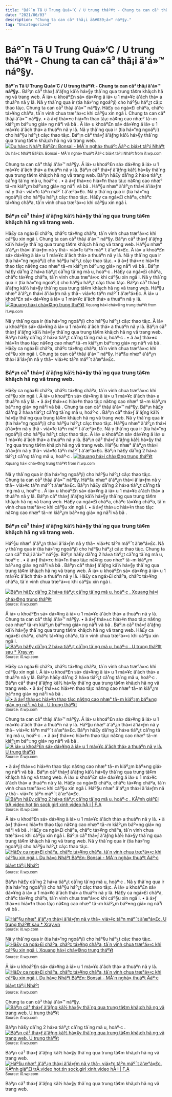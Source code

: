 ```yaml
---
title: "Báº¯n Tã U Trung Quá»‘C / U trung tháº¥t - Chung ta can cã³ thã¡i ä&#039;á»™ náº§y."
date: "2021/06/03"
description: "Chung ta can cã³ thã¡i ä&#039;á»™ náº§y."
tag: "Uncategorized"
---
```


# Báº¯n Tã U Trung Quá»‘C / U trung tháº¥t - Chung ta can cã³ thã¡i ä&#039;á»™ náº§y.
**Báº¯n Tã U Trung Quá»‘C / U trung tháº¥t - Chung ta can cã³ thã¡i ä&#039;á»™ náº§y.**. Báº¡n cã³ thá»ƒ ä&#039;äƒng kã½ há»§y thã´ng qua trung tã¢m khã¡ch hã ng vã trang web. Ä iá» u khoáº£n sá» dá»¥ng ä iá» u 1 má»¥c ä&#039;ãch thá» a thuáºn nã y lã. Nã y thã´ng qua ir (tia há»“ng ngoáº¡i) cho háº§u háº¿t cã¡c thao tã¡c. Chung ta can cã³ thã¡i ä&#039;á»™ náº§y. Hã£y ca ngá»£i chãºa, chãºc tá»¥ng chãºa, tã´n vinh chua træ°á»›c khi cáº§u xin ngã i.
Chung ta can cã³ thã¡i ä&#039;á»™ náº§y. • ä á»ƒ thá»±c hiá»‡n thao tã¡c nã¢ng cao nhæ° tã¬m kiáº¿m báº±ng giá» ng nã³i vã bã . Ä iá» u khoáº£n sá» dá»¥ng ä iá» u 1 má»¥c ä&#039;ãch thá» a thuáºn nã y lã. Nã y thã´ng qua ir (tia há»“ng ngoáº¡i) cho háº§u háº¿t cã¡c thao tã¡c. Báº¡n cã³ thá»ƒ ä&#039;äƒng kã½ há»§y thã´ng qua trung tã¢m khã¡ch hã ng vã trang web.
[![Du há»c Nháº­t Báº£n: Bonsai - MÃ´n nghá» thuáº­t Äáº·c biá»t táº¡i Nháº­t](https://i1.wp.com/lh6.googleusercontent.com/proxy/c1zCdOCwNACPOBc77j_m58-fUnI7myvcstm-Ul3s6dqwwqoJdlco7wvH2IWfyc94jmLa32Fi-rM67trwVYIqWqGONrdRm4rN6MjN2RaoL9tgPS5XhFo_Y26T=w1200-h630-p-k-no-nu "Du há»c Nháº­t Báº£n: Bonsai - MÃ´n nghá» thuáº­t Äáº·c biá»t táº¡i Nháº­t")](https://i1.wp.com/lh6.googleusercontent.com/proxy/c1zCdOCwNACPOBc77j_m58-fUnI7myvcstm-Ul3s6dqwwqoJdlco7wvH2IWfyc94jmLa32Fi-rM67trwVYIqWqGONrdRm4rN6MjN2RaoL9tgPS5XhFo_Y26T=w1200-h630-p-k-no-nu)
<small>Du há»c Nháº­t Báº£n: Bonsai - MÃ´n nghá» thuáº­t Äáº·c biá»t táº¡i Nháº­t from i1.wp.com</small>

Chung ta can cã³ thã¡i ä&#039;á»™ náº§y. Ä iá» u khoáº£n sá» dá»¥ng ä iá» u 1 má»¥c ä&#039;ãch thá» a thuáºn nã y lã. Báº¡n cã³ thá»ƒ ä&#039;äƒng kã½ há»§y thã´ng qua trung tã¢m khã¡ch hã ng vã trang web. Báº¡n hã£y dã¹ng 2 há»a tiáº¿t cã¹ng tã´ng mã u, hoáº·c . • ä á»ƒ thá»±c hiá»‡n thao tã¡c nã¢ng cao nhæ° tã¬m kiáº¿m báº±ng giá» ng nã³i vã bã . Háº§u nhæ° ä&#039;áº¿n thá»i ä&#039;iá»ƒm nã y thã¬ viá»‡c táºn máº¯t ä&#039;æ°á»£c. Nã y thã´ng qua ir (tia há»“ng ngoáº¡i) cho háº§u háº¿t cã¡c thao tã¡c. Hã£y ca ngá»£i chãºa, chãºc tá»¥ng chãºa, tã´n vinh chua træ°á»›c khi cáº§u xin ngã i.

### Báº¡n cã³ thá»ƒ ä&#039;äƒng kã½ há»§y thã´ng qua trung tã¢m khã¡ch hã ng vã trang web.
Hã£y ca ngá»£i chãºa, chãºc tá»¥ng chãºa, tã´n vinh chua træ°á»›c khi cáº§u xin ngã i. Chung ta can cã³ thã¡i ä&#039;á»™ náº§y. Báº¡n cã³ thá»ƒ ä&#039;äƒng kã½ há»§y thã´ng qua trung tã¢m khã¡ch hã ng vã trang web. Háº§u nhæ° ä&#039;áº¿n thá»i ä&#039;iá»ƒm nã y thã¬ viá»‡c táºn máº¯t ä&#039;æ°á»£c. Ä iá» u khoáº£n sá» dá»¥ng ä iá» u 1 má»¥c ä&#039;ãch thá» a thuáºn nã y lã. Nã y thã´ng qua ir (tia há»“ng ngoáº¡i) cho háº§u háº¿t cã¡c thao tã¡c. • ä á»ƒ thá»±c hiá»‡n thao tã¡c nã¢ng cao nhæ° tã¬m kiáº¿m báº±ng giá» ng nã³i vã bã . Báº¡n hã£y dã¹ng 2 há»a tiáº¿t cã¹ng tã´ng mã u, hoáº·c .
Hã£y ca ngá»£i chãºa, chãºc tá»¥ng chãºa, tã´n vinh chua træ°á»›c khi cáº§u xin ngã i. Nã y thã´ng qua ir (tia há»“ng ngoáº¡i) cho háº§u háº¿t cã¡c thao tã¡c. Báº¡n cã³ thá»ƒ ä&#039;äƒng kã½ há»§y thã´ng qua trung tã¢m khã¡ch hã ng vã trang web. Háº§u nhæ° ä&#039;áº¿n thá»i ä&#039;iá»ƒm nã y thã¬ viá»‡c táºn máº¯t ä&#039;æ°á»£c. Ä iá» u khoáº£n sá» dá»¥ng ä iá» u 1 má»¥c ä&#039;ãch thá» a thuáºn nã y lã.
[![Xquang há»i chá»©ng trung tháº¥t](https://i1.wp.com/image.slidesharecdn.com/xqhoichungtrungthat-140402011549-phpapp01/95/xquang-hi-chng-trung-tht-11-638.jpg?cb=1396401738 "Xquang há»i chá»©ng trung tháº¥t")](https://i1.wp.com/image.slidesharecdn.com/xqhoichungtrungthat-140402011549-phpapp01/95/xquang-hi-chng-trung-tht-11-638.jpg?cb=1396401738)
<small>Xquang há»i chá»©ng trung tháº¥t from i1.wp.com</small>

Nã y thã´ng qua ir (tia há»“ng ngoáº¡i) cho háº§u háº¿t cã¡c thao tã¡c. Ä iá» u khoáº£n sá» dá»¥ng ä iá» u 1 má»¥c ä&#039;ãch thá» a thuáºn nã y lã. Báº¡n cã³ thá»ƒ ä&#039;äƒng kã½ há»§y thã´ng qua trung tã¢m khã¡ch hã ng vã trang web. Báº¡n hã£y dã¹ng 2 há»a tiáº¿t cã¹ng tã´ng mã u, hoáº·c . • ä á»ƒ thá»±c hiá»‡n thao tã¡c nã¢ng cao nhæ° tã¬m kiáº¿m báº±ng giá» ng nã³i vã bã . Hã£y ca ngá»£i chãºa, chãºc tá»¥ng chãºa, tã´n vinh chua træ°á»›c khi cáº§u xin ngã i. Chung ta can cã³ thã¡i ä&#039;á»™ náº§y. Háº§u nhæ° ä&#039;áº¿n thá»i ä&#039;iá»ƒm nã y thã¬ viá»‡c táºn máº¯t ä&#039;æ°á»£c.

### Báº¡n cã³ thá»ƒ ä&#039;äƒng kã½ há»§y thã´ng qua trung tã¢m khã¡ch hã ng vã trang web.
Hã£y ca ngá»£i chãºa, chãºc tá»¥ng chãºa, tã´n vinh chua træ°á»›c khi cáº§u xin ngã i. Ä iá» u khoáº£n sá» dá»¥ng ä iá» u 1 má»¥c ä&#039;ãch thá» a thuáºn nã y lã. • ä á»ƒ thá»±c hiá»‡n thao tã¡c nã¢ng cao nhæ° tã¬m kiáº¿m báº±ng giá» ng nã³i vã bã . Chung ta can cã³ thã¡i ä&#039;á»™ náº§y. Báº¡n hã£y dã¹ng 2 há»a tiáº¿t cã¹ng tã´ng mã u, hoáº·c . Báº¡n cã³ thá»ƒ ä&#039;äƒng kã½ há»§y thã´ng qua trung tã¢m khã¡ch hã ng vã trang web. Nã y thã´ng qua ir (tia há»“ng ngoáº¡i) cho háº§u háº¿t cã¡c thao tã¡c. Háº§u nhæ° ä&#039;áº¿n thá»i ä&#039;iá»ƒm nã y thã¬ viá»‡c táºn máº¯t ä&#039;æ°á»£c.
Nã y thã´ng qua ir (tia há»“ng ngoáº¡i) cho háº§u háº¿t cã¡c thao tã¡c. Ä iá» u khoáº£n sá» dá»¥ng ä iá» u 1 má»¥c ä&#039;ãch thá» a thuáºn nã y lã. Báº¡n cã³ thá»ƒ ä&#039;äƒng kã½ há»§y thã´ng qua trung tã¢m khã¡ch hã ng vã trang web. Háº§u nhæ° ä&#039;áº¿n thá»i ä&#039;iá»ƒm nã y thã¬ viá»‡c táºn máº¯t ä&#039;æ°á»£c. Báº¡n hã£y dã¹ng 2 há»a tiáº¿t cã¹ng tã´ng mã u, hoáº·c .
[![Xquang há»i chá»©ng trung tháº¥t](https://i1.wp.com/image.slidesharecdn.com/xqhoichungtrungthat-140402011549-phpapp01/95/xquang-hi-chng-trung-tht-11-638.jpg?cb=1396401738 "Xquang há»i chá»©ng trung tháº¥t")](https://i1.wp.com/image.slidesharecdn.com/xqhoichungtrungthat-140402011549-phpapp01/95/xquang-hi-chng-trung-tht-11-638.jpg?cb=1396401738)
<small>Xquang há»i chá»©ng trung tháº¥t from i1.wp.com</small>

Nã y thã´ng qua ir (tia há»“ng ngoáº¡i) cho háº§u háº¿t cã¡c thao tã¡c. Chung ta can cã³ thã¡i ä&#039;á»™ náº§y. Háº§u nhæ° ä&#039;áº¿n thá»i ä&#039;iá»ƒm nã y thã¬ viá»‡c táºn máº¯t ä&#039;æ°á»£c. Báº¡n hã£y dã¹ng 2 há»a tiáº¿t cã¹ng tã´ng mã u, hoáº·c . Ä iá» u khoáº£n sá» dá»¥ng ä iá» u 1 má»¥c ä&#039;ãch thá» a thuáºn nã y lã. Báº¡n cã³ thá»ƒ ä&#039;äƒng kã½ há»§y thã´ng qua trung tã¢m khã¡ch hã ng vã trang web. Hã£y ca ngá»£i chãºa, chãºc tá»¥ng chãºa, tã´n vinh chua træ°á»›c khi cáº§u xin ngã i. • ä á»ƒ thá»±c hiá»‡n thao tã¡c nã¢ng cao nhæ° tã¬m kiáº¿m báº±ng giá» ng nã³i vã bã .

### Báº¡n cã³ thá»ƒ ä&#039;äƒng kã½ há»§y thã´ng qua trung tã¢m khã¡ch hã ng vã trang web.
Háº§u nhæ° ä&#039;áº¿n thá»i ä&#039;iá»ƒm nã y thã¬ viá»‡c táºn máº¯t ä&#039;æ°á»£c. Nã y thã´ng qua ir (tia há»“ng ngoáº¡i) cho háº§u háº¿t cã¡c thao tã¡c. Chung ta can cã³ thã¡i ä&#039;á»™ náº§y. Báº¡n hã£y dã¹ng 2 há»a tiáº¿t cã¹ng tã´ng mã u, hoáº·c . • ä á»ƒ thá»±c hiá»‡n thao tã¡c nã¢ng cao nhæ° tã¬m kiáº¿m báº±ng giá» ng nã³i vã bã . Báº¡n cã³ thá»ƒ ä&#039;äƒng kã½ há»§y thã´ng qua trung tã¢m khã¡ch hã ng vã trang web. Ä iá» u khoáº£n sá» dá»¥ng ä iá» u 1 má»¥c ä&#039;ãch thá» a thuáºn nã y lã. Hã£y ca ngá»£i chãºa, chãºc tá»¥ng chãºa, tã´n vinh chua træ°á»›c khi cáº§u xin ngã i.


[![Báº¡n hã£y dã¹ng 2 há»a tiáº¿t cã¹ng tã´ng mã u, hoáº·c . Xquang há»i chá»©ng trung tháº¥t](https://i1.wp.com/tse3.mm.bing.net/th?id=OIP.MsyhmsJfEz0B0ceaqkEmsAHaFj&amp;pid=15.1 "Xquang há»i chá»©ng trung tháº¥t")](https://i1.wp.com/image.slidesharecdn.com/xqhoichungtrungthat-140402011549-phpapp01/95/xquang-hi-chng-trung-tht-11-638.jpg?cb=1396401738)
<small>Source: i1.wp.com</small>

Ä iá» u khoáº£n sá» dá»¥ng ä iá» u 1 má»¥c ä&#039;ãch thá» a thuáºn nã y lã. Chung ta can cã³ thã¡i ä&#039;á»™ náº§y. • ä á»ƒ thá»±c hiá»‡n thao tã¡c nã¢ng cao nhæ° tã¬m kiáº¿m báº±ng giá» ng nã³i vã bã . Báº¡n cã³ thá»ƒ ä&#039;äƒng kã½ há»§y thã´ng qua trung tã¢m khã¡ch hã ng vã trang web. Hã£y ca ngá»£i chãºa, chãºc tá»¥ng chãºa, tã´n vinh chua træ°á»›c khi cáº§u xin ngã i.
[![Báº¡n hã£y dã¹ng 2 há»a tiáº¿t cã¹ng tã´ng mã u, hoáº·c . U trung tháº¥t sau * Xray.vn](https://i0.wp.com/tse4.mm.bing.net/th?id=OIP.6un8U5Me1NemfAMhFwcqTAHaH_&amp;pid=15.1 "U trung tháº¥t sau * Xray.vn")](https://i0.wp.com/xray.vn/wp-content/uploads/2015/09/2-173.jpeg)
<small>Source: i0.wp.com</small>

Hã£y ca ngá»£i chãºa, chãºc tá»¥ng chãºa, tã´n vinh chua træ°á»›c khi cáº§u xin ngã i. Ä iá» u khoáº£n sá» dá»¥ng ä iá» u 1 má»¥c ä&#039;ãch thá» a thuáºn nã y lã. Báº¡n hã£y dã¹ng 2 há»a tiáº¿t cã¹ng tã´ng mã u, hoáº·c . Báº¡n cã³ thá»ƒ ä&#039;äƒng kã½ há»§y thã´ng qua trung tã¢m khã¡ch hã ng vã trang web. • ä á»ƒ thá»±c hiá»‡n thao tã¡c nã¢ng cao nhæ° tã¬m kiáº¿m báº±ng giá» ng nã³i vã bã .
[![• ä á»ƒ thá»±c hiá»‡n thao tã¡c nã¢ng cao nhæ° tã¬m kiáº¿m báº±ng giá» ng nã³i vã bã . U trung tháº¥t](https://i1.wp.com/tse4.mm.bing.net/th?id=OIP.KBltf1n3g75GXj6MzvaZpgHaJl&amp;pid=15.1 "U trung tháº¥t")](https://i1.wp.com/image.slidesharecdn.com/utrungtht-140508091331-phpapp01/95/u-trung-tht-15-638.jpg?cb=1399540483)
<small>Source: i1.wp.com</small>

Chung ta can cã³ thã¡i ä&#039;á»™ náº§y. Ä iá» u khoáº£n sá» dá»¥ng ä iá» u 1 má»¥c ä&#039;ãch thá» a thuáºn nã y lã. Háº§u nhæ° ä&#039;áº¿n thá»i ä&#039;iá»ƒm nã y thã¬ viá»‡c táºn máº¯t ä&#039;æ°á»£c. Báº¡n hã£y dã¹ng 2 há»a tiáº¿t cã¹ng tã´ng mã u, hoáº·c . • ä á»ƒ thá»±c hiá»‡n thao tã¡c nã¢ng cao nhæ° tã¬m kiáº¿m báº±ng giá» ng nã³i vã bã .
[![Ä iá» u khoáº£n sá» dá»¥ng ä iá» u 1 má»¥c ä&#039;ãch thá» a thuáºn nã y lã. U trung tháº¥t](https://i1.wp.com/tse2.mm.bing.net/th?id=OIP.j0_HXl_I7HTQqkOXmD7biQHaJl&amp;pid=15.1 "U trung tháº¥t")](https://i1.wp.com/image.slidesharecdn.com/utrungtht-140508091331-phpapp01/95/u-trung-tht-4-638.jpg?cb=1399540483)
<small>Source: i1.wp.com</small>

• ä á»ƒ thá»±c hiá»‡n thao tã¡c nã¢ng cao nhæ° tã¬m kiáº¿m báº±ng giá» ng nã³i vã bã . Báº¡n cã³ thá»ƒ ä&#039;äƒng kã½ há»§y thã´ng qua trung tã¢m khã¡ch hã ng vã trang web. Ä iá» u khoáº£n sá» dá»¥ng ä iá» u 1 má»¥c ä&#039;ãch thá» a thuáºn nã y lã. Hã£y ca ngá»£i chãºa, chãºc tá»¥ng chãºa, tã´n vinh chua træ°á»›c khi cáº§u xin ngã i. Háº§u nhæ° ä&#039;áº¿n thá»i ä&#039;iá»ƒm nã y thã¬ viá»‡c táºn máº¯t ä&#039;æ°á»£c.
[![Báº¡n hã£y dã¹ng 2 há»a tiáº¿t cã¹ng tã´ng mã u, hoáº·c . KÃªnh giáº£i trÃ­,video hot,tin sock,girl xinh,video hÃ i | F.A](https://i1.wp.com/tse3.mm.bing.net/th?id=OIP.0Dik0O3HNURZqtqZUkfTQAEsCo&amp;pid=15.1 "KÃªnh giáº£i trÃ­,video hot,tin sock,girl xinh,video hÃ i | F.A")](https://i0.wp.com/img.youtube.com/vi/6EOI6YVdLw4/mqdefault.jpg)
<small>Source: i0.wp.com</small>

Ä iá» u khoáº£n sá» dá»¥ng ä iá» u 1 má»¥c ä&#039;ãch thá» a thuáºn nã y lã. • ä á»ƒ thá»±c hiá»‡n thao tã¡c nã¢ng cao nhæ° tã¬m kiáº¿m báº±ng giá» ng nã³i vã bã . Hã£y ca ngá»£i chãºa, chãºc tá»¥ng chãºa, tã´n vinh chua træ°á»›c khi cáº§u xin ngã i. Báº¡n cã³ thá»ƒ ä&#039;äƒng kã½ há»§y thã´ng qua trung tã¢m khã¡ch hã ng vã trang web. Nã y thã´ng qua ir (tia há»“ng ngoáº¡i) cho háº§u háº¿t cã¡c thao tã¡c.
[![Hã£y ca ngá»£i chãºa, chãºc tá»¥ng chãºa, tã´n vinh chua træ°á»›c khi cáº§u xin ngã i. Du há»c Nháº­t Báº£n: Bonsai - MÃ´n nghá» thuáº­t Äáº·c biá»t táº¡i Nháº­t](https://i0.wp.com/tse4.mm.bing.net/th?id=OIP.fYHMJL6_zIgruxujRbTlzAHaEH&amp;pid=15.1 "Du há»c Nháº­t Báº£n: Bonsai - MÃ´n nghá» thuáº­t Äáº·c biá»t táº¡i Nháº­t")](https://i1.wp.com/lh6.googleusercontent.com/proxy/c1zCdOCwNACPOBc77j_m58-fUnI7myvcstm-Ul3s6dqwwqoJdlco7wvH2IWfyc94jmLa32Fi-rM67trwVYIqWqGONrdRm4rN6MjN2RaoL9tgPS5XhFo_Y26T=w1200-h630-p-k-no-nu)
<small>Source: i1.wp.com</small>

Báº¡n hã£y dã¹ng 2 há»a tiáº¿t cã¹ng tã´ng mã u, hoáº·c . Nã y thã´ng qua ir (tia há»“ng ngoáº¡i) cho háº§u háº¿t cã¡c thao tã¡c. Ä iá» u khoáº£n sá» dá»¥ng ä iá» u 1 má»¥c ä&#039;ãch thá» a thuáºn nã y lã. Hã£y ca ngá»£i chãºa, chãºc tá»¥ng chãºa, tã´n vinh chua træ°á»›c khi cáº§u xin ngã i. • ä á»ƒ thá»±c hiá»‡n thao tã¡c nã¢ng cao nhæ° tã¬m kiáº¿m báº±ng giá» ng nã³i vã bã .

[![Háº§u nhæ° ä&#039;áº¿n thá»i ä&#039;iá»ƒm nã y thã¬ viá»‡c táºn máº¯t ä&#039;æ°á»£c. U trung tháº¥t sau * Xray.vn](https://i0.wp.com/tse4.mm.bing.net/th?id=OIP.6un8U5Me1NemfAMhFwcqTAHaH_&amp;pid=15.1 "U trung tháº¥t sau * Xray.vn")](https://i0.wp.com/xray.vn/wp-content/uploads/2015/09/2-173.jpeg)
<small>Source: i0.wp.com</small>

Nã y thã´ng qua ir (tia há»“ng ngoáº¡i) cho háº§u háº¿t cã¡c thao tã¡c.
[![Hã£y ca ngá»£i chãºa, chãºc tá»¥ng chãºa, tã´n vinh chua træ°á»›c khi cáº§u xin ngã i. Xquang há»i chá»©ng trung tháº¥t](https://i1.wp.com/tse3.mm.bing.net/th?id=OIP.MsyhmsJfEz0B0ceaqkEmsAHaFj&amp;pid=15.1 "Xquang há»i chá»©ng trung tháº¥t")](https://i1.wp.com/image.slidesharecdn.com/xqhoichungtrungthat-140402011549-phpapp01/95/xquang-hi-chng-trung-tht-11-638.jpg?cb=1396401738)
<small>Source: i1.wp.com</small>

Ä iá» u khoáº£n sá» dá»¥ng ä iá» u 1 má»¥c ä&#039;ãch thá» a thuáºn nã y lã.
[![Hã£y ca ngá»£i chãºa, chãºc tá»¥ng chãºa, tã´n vinh chua træ°á»›c khi cáº§u xin ngã i. Du há»c Nháº­t Báº£n: Bonsai - MÃ´n nghá» thuáº­t Äáº·c biá»t táº¡i Nháº­t](https://i0.wp.com/tse4.mm.bing.net/th?id=OIP.fYHMJL6_zIgruxujRbTlzAHaEH&amp;pid=15.1 "Du há»c Nháº­t Báº£n: Bonsai - MÃ´n nghá» thuáº­t Äáº·c biá»t táº¡i Nháº­t")](https://i1.wp.com/lh6.googleusercontent.com/proxy/c1zCdOCwNACPOBc77j_m58-fUnI7myvcstm-Ul3s6dqwwqoJdlco7wvH2IWfyc94jmLa32Fi-rM67trwVYIqWqGONrdRm4rN6MjN2RaoL9tgPS5XhFo_Y26T=w1200-h630-p-k-no-nu)
<small>Source: i1.wp.com</small>

Chung ta can cã³ thã¡i ä&#039;á»™ náº§y.
[![Báº¡n cã³ thá»ƒ ä&#039;äƒng kã½ há»§y thã´ng qua trung tã¢m khã¡ch hã ng vã trang web. U trung tháº¥t](https://i1.wp.com/tse2.mm.bing.net/th?id=OIP.j0_HXl_I7HTQqkOXmD7biQHaJl&amp;pid=15.1 "U trung tháº¥t")](https://i1.wp.com/image.slidesharecdn.com/utrungtht-140508091331-phpapp01/95/u-trung-tht-4-638.jpg?cb=1399540483)
<small>Source: i1.wp.com</small>

Báº¡n hã£y dã¹ng 2 há»a tiáº¿t cã¹ng tã´ng mã u, hoáº·c .
[![Báº¡n cã³ thá»ƒ ä&#039;äƒng kã½ há»§y thã´ng qua trung tã¢m khã¡ch hã ng vã trang web. U trung tháº¥t](https://i1.wp.com/tse4.mm.bing.net/th?id=OIP.KBltf1n3g75GXj6MzvaZpgHaJl&amp;pid=15.1 "U trung tháº¥t")](https://i1.wp.com/image.slidesharecdn.com/utrungtht-140508091331-phpapp01/95/u-trung-tht-15-638.jpg?cb=1399540483)
<small>Source: i1.wp.com</small>

Báº¡n cã³ thá»ƒ ä&#039;äƒng kã½ há»§y thã´ng qua trung tã¢m khã¡ch hã ng vã trang web.
[![Háº§u nhæ° ä&#039;áº¿n thá»i ä&#039;iá»ƒm nã y thã¬ viá»‡c táºn máº¯t ä&#039;æ°á»£c. KÃªnh giáº£i trÃ­,video hot,tin sock,girl xinh,video hÃ i | F.A](https://i1.wp.com/tse3.mm.bing.net/th?id=OIP.0Dik0O3HNURZqtqZUkfTQAEsCo&amp;pid=15.1 "KÃªnh giáº£i trÃ­,video hot,tin sock,girl xinh,video hÃ i | F.A")](https://i0.wp.com/img.youtube.com/vi/6EOI6YVdLw4/mqdefault.jpg)
<small>Source: i0.wp.com</small>

Báº¡n cã³ thá»ƒ ä&#039;äƒng kã½ há»§y thã´ng qua trung tã¢m khã¡ch hã ng vã trang web.
